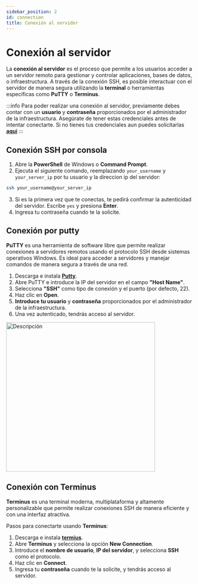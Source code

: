 ```yaml
---
sidebar_position: 2
id: connection
title: Conexión al servidor
---
```


# Conexión al servidor

La **conexión al servidor** es el proceso que permite a los usuarios acceder a un servidor remoto para gestionar y controlar aplicaciones, bases de datos, o infraestructura. A través de la conexión SSH, es posible interactuar con el servidor de manera segura utilizando la **terminal** o herramientas específicas como **PuTTY** o **Terminus**.

:::info
Para poder realizar una conexión al servidor, previamente debes contar con un **usuario** y **contraseña** proporcionados por el administrador de la infraestructura. Asegúrate de tener estas credenciales antes de intentar conectarte. Si no tienes tus credenciales aun puedes solicitarlas **[aqui](https://helpdesk.riwi.info/)**
:::


## Conexión SSH por consola
1. Abre la **PowerShell** de Windows o **Command Prompt**.
2. Ejecuta el siguiente comando, reemplazando `your_username` y `your_server_ip` por tu usuario y la direccion ip del servidor:

```.bash
ssh your_username@your_server_ip
```
3. Si es la primera vez que te conectas, te pedirá confirmar la autenticidad del servidor. Escribe `yes` y presiona **Enter**.
4. Ingresa tu contraseña cuando te la solicite.

## Conexión por putty
**PuTTY**  es una herramienta de software libre que permite realizar conexiones a servidores remotos usando el protocolo SSH desde sistemas operativos Windows. Es ideal para acceder a servidores y manejar comandos de manera segura a través de una red.
1. Descarga e instala **[Putty](https://www.putty.org/)**.
2. Abre PuTTY e introduce la IP del servidor en el campo **"Host Name"**.
3. Selecciona **"SSH"** como tipo de conexión y el puerto (por defecto, 22).
4. Haz clic en **Open**.
5. **Introduce tu usuario** y **contraseña** proporcionados por el administrador de la infraestructura.
6. Una vez autenticado, tendrás acceso al servidor.

<div style={{ textAlign: 'center' }}>
    <img src="/img/putty.png" alt="Descripción"  width="400"/>
</div>

## Conexión con Terminus

**Terminus** es una terminal moderna, multiplataforma y altamente personalizable que permite realizar conexiones SSH de manera eficiente y con una interfaz atractiva.

Pasos para conectarte usando **Terminus**:

1. Descarga e instala **[termius](https://termius.com/download/windows)**.
2. Abre **Terminus** y selecciona la opción **New Connection**.
3. Introduce el **nombre de usuario**, **IP del servidor**, y selecciona **SSH** como el protocolo.
4. Haz clic en **Connect**.
5. Ingresa tu **contraseña** cuando te la solicite, y tendrás acceso al servidor.